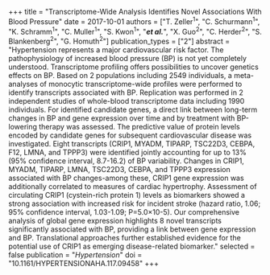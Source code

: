 +++
title = "Transcriptome-Wide Analysis Identifies Novel Associations With Blood Pressure"
date = 2017-10-01
authors = ["T. Zeller<sup>1</sup>", "C. Schurmann<sup>1</sup>", "K. Schramm<sup>1</sup>", "C. Muller<sup>1</sup>", "S. Kwon<sup>1</sup>", "***et al.***", "X. Guo<sup>2</sup>", "C. Herder<sup>2</sup>", "S. Blankenberg<sup>2</sup>", "G. Homuth<sup>2</sup>"]
publication_types = ["2"]
abstract = "Hypertension represents a major cardiovascular risk factor. The pathophysiology of increased blood pressure (BP) is not yet completely understood. Transcriptome profiling offers possibilities to uncover genetics effects on BP. Based on 2 populations including 2549 individuals, a meta-analyses of monocytic transcriptome-wide profiles were performed to identify transcripts associated with BP. Replication was performed in 2 independent studies of whole-blood transcriptome data including 1990 individuals. For identified candidate genes, a direct link between long-term changes in BP and gene expression over time and by treatment with BP-lowering therapy was assessed. The predictive value of protein levels encoded by candidate genes for subsequent cardiovascular disease was investigated. Eight transcripts (CRIP1, MYADM, TIPARP, TSC22D3, CEBPA, F12, LMNA, and TPPP3) were identified jointly accounting for up to 13% (95% confidence interval, 8.7-16.2) of BP variability. Changes in CRIP1, MYADM, TIPARP, LMNA, TSC22D3, CEBPA, and TPPP3 expression associated with BP changes-among these, CRIP1 gene expression was additionally correlated to measures of cardiac hypertrophy. Assessment of circulating CRIP1 (cystein-rich protein 1) levels as biomarkers showed a strong association with increased risk for incident stroke (hazard ratio, 1.06; 95% confidence interval, 1.03-1.09; P=5.0×10-5). Our comprehensive analysis of global gene expression highlights 8 novel transcripts significantly associated with BP, providing a link between gene expression and BP. Translational approaches further established evidence for the potential use of CRIP1 as emerging disease-related biomarker."
selected = false
publication = "*Hypertension*"
doi = "10.1161/HYPERTENSIONAHA.117.09458"
+++

